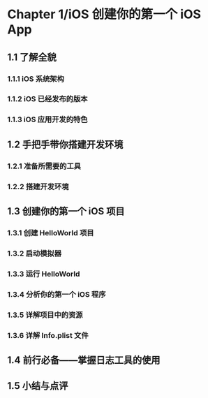 # Chapter 1/iOS 创建你的第一个 iOS App

## 1.1 了解全貌

### 1.1.1 iOS 系统架构

### 1.1.2 iOS 已经发布的版本

### 1.1.3 iOS 应用开发的特色

## 1.2 手把手带你搭建开发环境

### 1.2.1 准备所需要的工具

### 1.2.2 搭建开发环境

## 1.3 创建你的第一个 iOS 项目

### 1.3.1 创建 HelloWorld 项目

### 1.3.2 启动模拟器

### 1.3.3 运行 HelloWorld

### 1.3.4 分析你的第一个 iOS 程序

### 1.3.5 详解项目中的资源

### 1.3.6 详解 Info.plist 文件

## 1.4 前行必备——掌握日志工具的使用

## 1.5 小结与点评
